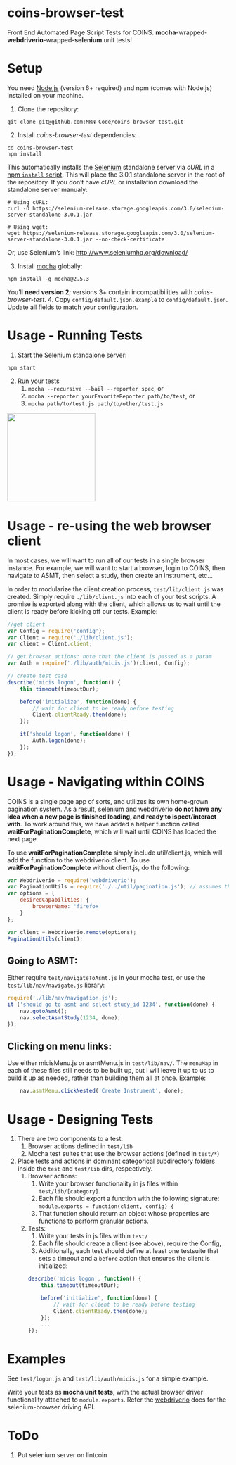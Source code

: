 # coins-browser-test
Front End Automated Page Script Tests for COINS.  **mocha**-wrapped-**webdriverio**-wrapped-**selenium** unit tests!

# Setup

You need [Node.js](https://nodejs.org/en/) (version 6+ required) and npm (comes with Node.js) installed on your machine.

1. Clone the repository:

  ```shell
  git clone git@github.com:MRN-Code/coins-browser-test.git
  ```

2. Install _coins-browser-test_ dependencies:

  ```shell
  cd coins-browser-test
  npm install
  ```

  This automatically installs the [Selenium](http://www.seleniumhq.org/download/) standalone server via _cURL_ in a [npm `install` script](https://docs.npmjs.com/misc/scripts). This will place the 3.0.1 standalone server in the root of the repository. If you don’t have _cURL_ or installation download the standalone server manualy:

  ```shell
  # Using cURL:
  curl -O https://selenium-release.storage.googleapis.com/3.0/selenium-server-standalone-3.0.1.jar

  # Using wget:
  wget https://selenium-release.storage.googleapis.com/3.0/selenium-server-standalone-3.0.1.jar --no-check-certificate
  ```

  Or, use Selenium’s link: http://www.seleniumhq.org/download/

3. Install [mocha](https://mochajs.org/) globally:

  ```shell
  npm install -g mocha@2.5.3
  ```

  You’ll **need version 2**; versions 3+ contain incompatibilities with _coins-browser-test_.
4. Copy `config/default.json.example` to `config/default.json`. Update all fields to match your configuration.

# Usage - Running Tests

1. Start the Selenium standalone server:

  ```shell
  npm start
  ```

2. Run your tests
    1. `mocha --recursive --bail --reporter spec`, or
    1. `mocha --reporter yourFavoriteReporter path/to/test`, or
    1. `mocha path/to/test.js path/to/other/test.js`

<img src="https://raw.githubusercontent.com/MRN-Code/coins-selenium/master/img/test_example_output.png" height="200"  >

# Usage - re-using the web browser client

In most cases, we will want to run all of our tests in a single browser instance.
For example, we will want to start a browser, login to COINS, then navigate to ASMT, then select a study, then create an instrument, etc...

In order to modularize the client creation process, `test/lib/client.js` was created.
Simply require `./lib/client.js` into each of your test scripts.
A promise is exported along with the client, which allows us to wait until the client is ready before kicking off our tests.
Example:
```js
//get client
var Config = require('config');
var Client = require('./lib/client.js');
var client = Client.client;

// get browser actions: note that the client is passed as a param
var Auth = require('./lib/auth/micis.js')(client, Config);

// create test case
describe('micis logon', function() {
    this.timeout(timeoutDur);

    before('initialize', function(done) {
        // wait for client to be ready before testing
        Client.clientReady.then(done);
    });

    it('should logon', function(done) {
        Auth.logon(done);
    });
});
```

# Usage - Navigating within COINS
COINS is a single page app of sorts, and utilizes its own home-grown pagination system.
As a result, selenium and webdriverio **do not have any idea when a new page is finished loading, and ready to ispect/interact with**.
To work around this, we have added a helper function called **waitForPaginationComplete**, which will wait until COINS has loaded the next page.

To use **waitForPaginationComplete** simply include util/client.js, which will add the function to the webdriverio client.
To use **waitForPaginationComplete** without client.js, do the following:

```js
var Webdriverio = require('webdriverio');
var PaginationUtils = require('./../util/pagination.js'); // assumes this is run from test/ dir
var options = {
    desiredCapabilities: {
        browserName: 'firefox'
    }
};

var client = Webdriverio.remote(options);
PaginationUtils(client);
```

## Going to ASMT:
Either require `test/navigateToAsmt.js` in your mocha test, or use the `test/lib/nav/navigate.js` library:

```js
require('./lib/nav/navigation.js');
it ('should go to asmt and select study_id 1234', function(done) {
    nav.gotoAsmt();
    nav.selectAsmtStudy(1234, done);
});
```

## Clicking on menu links:
Use either micisMenu.js or asmtMenu.js in `test/lib/nav/`. The `menuMap` in each of these files still needs to be built up, but I will leave it up to us to build it up as needed, rather than building them all at once.  Example:

```js
    nav.asmtMenu.clickNested('Create Instrument', done);
```

# Usage - Designing Tests
1. There are two components to a test:
    1. Browser actions defined in `test/lib`
    1. Mocha test suites that use the browser actions (defined in `test/*`)
1. Place tests and actions in dominant categorical subdirectory folders inside the `test` and `test/lib` dirs, respectively.
    1. Browser actions:
        1. Write your browser functionality in js files within `test/lib/[category]`.
        1. Each file should export a function with the following signature:
        ` module.exports = function(client, config) { `
        1. That function should return an object whose properties are functions to perform granular actions.
    1. Tests:
        1. Write your tests in js files within `test/`
        1. Each file should create a client (see above), require the Config,
        1. Additionally, each test should define at least one testsuite that sets a timeout and a `before` action that ensures the client is initialized:
        ```js
        describe('micis logon', function() {
            this.timeout(timeoutDur);

            before('initialize', function(done) {
                // wait for client to be ready before testing
                Client.clientReady.then(done);
            });
            ...
        });
        ```
# Examples
See `test/logon.js` and `test/lib/auth/micis.js` for a simple example.

Write your tests as **mocha unit tests**, with the actual browser driver functionality attached to `module.exports`.  Refer the [webdriverio](http://webdriver.io/) docs for the selenium-browser driving API.

# ToDo
1. Put selenium server on lintcoin

